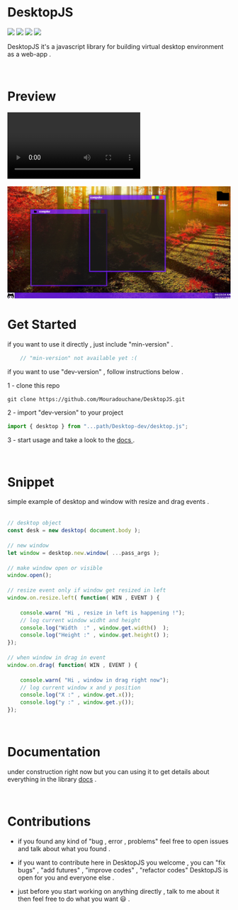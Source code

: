<h1> DesktopJS </h1>

<img src="https://img.shields.io/github/license/Mouradouchane/DesktopJS"> <img src="https://img.shields.io/badge/status-stable-0?color=lightgreen"> <img src="https://img.shields.io/github/issues/Mouradouchane/DesktopJS"> <img src="https://img.shields.io/badge/version-Beta-cyan">

DesktopJS it's a javascript library for building virtual desktop environment as a web-app .

<br>
<h1> Preview </h1>

<video src="https://user-images.githubusercontent.com/34870188/208255249-af31d14a-f296-4969-95e1-c86e0bb3971a.mp4" autoplay controls loop> </video>

<img src="./previews/ss1.png">

<br>
<h1> Get Started </h1>

if you want to use it directly , just include "min-version" .

```js
    // "min-version" not available yet :(
```

if you want to use "dev-version" , follow instructions below .

1 - clone this repo

```
git clone https://github.com/Mouradouchane/DesktopJS.git
```

2 - import "dev-version" to your project 

```js
import { desktop } from "...path/Desktop-dev/desktop.js";
``` 

3 - start usage and take a look to the <a href="../../wiki">docs </a> .

<br>
<h1> Snippet </h1>

simple example of desktop and window with resize and drag events .

```js

// desktop object
const desk = new desktop( document.body );

// new window
let window = desktop.new.window( ...pass_args );

// make window open or visible
window.open();

// resize event only if window get resized in left
window.on.resize.left( function( WIN , EVENT ) {

    console.warn( "Hi , resize in left is happening !");
    // log current window widht and height
    console.log("Width  :" , window.get.width()  );
    console.log("Height :" , window.get.height() );
});

// when window in drag in event
window.on.drag( function( WIN , EVENT ) {

    console.warn( "Hi , window in drag right now");
    // log current window x and y position
    console.log("X :" , window.get.x());
    console.log("y :" , window.get.y());
});
``` 
<br>
<h1> Documentation </h1>

under construction right now but you can using it to get details about everything in the library <a href="../../wiki"> docs</a> .

<br>
<h1> Contributions </h1>

- if you found any kind of "bug , error , problems" feel free to open <a herf="../../issues"> issues </a> and talk about what you found .

- if you want to contribute here in DesktopJS you welcome , you can "fix bugs" , "add futures" , "improve codes" , "refactor codes" DesktopJS is open for you and everyone else .

- just before you start working on anything directly , talk to me about it then feel free to do what you want 😃 .

